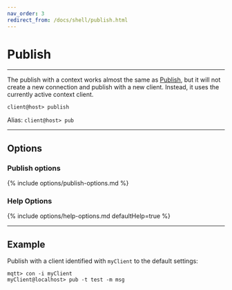 ```yaml
---
nav_order: 3
redirect_from: /docs/shell/publish.html
---
```


# Publish

***

The publish with a context works almost the same as [Publish](../publish.md), but it will not create a new connection
and publish with a new client.
Instead, it uses the currently active context client.

```
client@host> publish
```

Alias: `client@host> pub`

***

## Options

### Publish options

{% include options/publish-options.md %}

### Help Options

{% include options/help-options.md defaultHelp=true %}

***

## Example

Publish with a client identified with `myClient` to the default settings:

```
mqtt> con -i myClient
myClient@localhost> pub -t test -m msg
```
